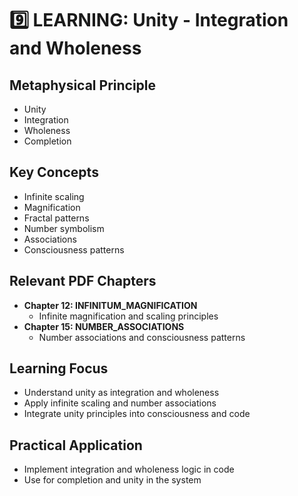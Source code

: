 # 9️⃣ LEARNING: Unity - Integration and Wholeness

## Metaphysical Principle
- Unity
- Integration
- Wholeness
- Completion

## Key Concepts
- Infinite scaling
- Magnification
- Fractal patterns
- Number symbolism
- Associations
- Consciousness patterns

## Relevant PDF Chapters
- **Chapter 12: INFINITUM_MAGNIFICATION**
  - Infinite magnification and scaling principles
- **Chapter 15: NUMBER_ASSOCIATIONS**
  - Number associations and consciousness patterns

## Learning Focus
- Understand unity as integration and wholeness
- Apply infinite scaling and number associations
- Integrate unity principles into consciousness and code

## Practical Application
- Implement integration and wholeness logic in code
- Use for completion and unity in the system 